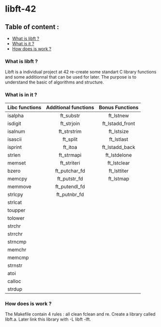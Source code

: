 # libft-42 

## Table of content :
* [What is libft ?](#what-is-libft-)
* [What is it ?](#what-is-in-it-)
* [How does is work ?](#how-does-is-work-)

### What is libft ?
  Libft is a individual project at 42 re-create some standart C library functions and some additionnal that can be used for later. The purpose is to understand the basic of algorithms and structure.

### What is in it ?

Libc functions | Additional functions | Bonus Functions 
:----------- | :-----------: | :-----------: | 
isalpha		   | ft_substr	   | ft_lstnew		 |
isdigit	     | ft_strjoin		 | ft_lstadd_front|
isalnum	   | ft_strstrim		 | ft_lstsize		  |
isascii		   | ft_split		   | ft_lstlast	    |
isprint		   | ft_itoa		   | ft_lstadd_back	|
strlen	     | ft_strmapi	   | ft_lstdelone		|
memset		   | ft_striteri	 |	ft_lstclear   |
bzero		   | ft_putchar_fd	 |	ft_lsttiter   |
memcpy		   | ft_putstr_fd	 |	ft_lstmap     |
memmove		   | ft_putendl_fd |			          |
strlcpy		   | ft_putnbr_fd	 |		            |
strlcat		   | 	| |
toupper		   |  | |
tolower		   |  | |
strchr		   |  | |
strrchr		   |  | |
strncmp		   |  | |
memchr		   | 	| |
memcmp		   |  | |
strnstr		   |  | |
atoi		     |  | |
calloc		   |  | |
strdup		   |  | |

### How does is work ?
  The Makefile contain 4 rules : all clean fclean and re.
Create a library called libft.a. Later link this library with -L libft -lft.
